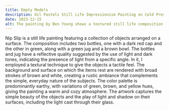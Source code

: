 ```yaml
---
title: Empty Models
description: Oil Pastels Still Life Impressionism Painting on Cold Press Wood Pulp Paper.
date: 2023-12-15
alt: The painting by Ben Young shows a textured still life composition of two green bottles, a green jug, and a brown bowl on a hung white fabric surface against a dark wooden background.
---
```


Nip Slip is a still life painting featuring a collection of objects arranged on a surface. The composition includes two bottles, one with a dark red cap and the other in green, along with a green jug and a brown bowl. The bottles and jug have a reflective quality suggested by the use of light and dark tones, indicating the presence of light from a specific angle. In it, I employed a textural technique to give the objects a tactile feel. The background and surface on which the items rest are rendered with broad strokes of brown and white, creating a rustic ambiance that complements the simple, everyday nature of the subjects. The color palette is predominantly earthy, with variations of green, brown, and yellow hues, giving the painting a warm and cozy atmosphere. The artwork captures the simple beauty of the objects and the play of light and shadow on their surfaces, including the light cast through their glass.